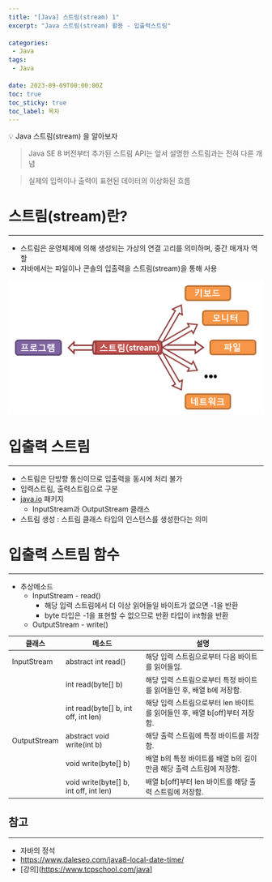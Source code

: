 ```yaml
---
title: "[Java] 스트림(stream) 1"
excerpt: "Java 스트림(stream) 활용 - 입출력스트림"

categories:
 - Java
tags:
 - Java

date: 2023-09-09T00:00:00Z
toc: true
toc_sticky: true
toc_label: 목차
---
```

<aside>
💡 Java 스트림(stream) 을 알아보자
</aside>

> Java SE 8 버전부터 추가된 스트림 API는 앞서 설명한 스트림과는 전혀 다른 개념

> 실제의 입력이나 출력이 표현된 데이터의 이상화된 흐름

# 스트림(stream)란?

---

- 스트림은 운영체제에 의해 생성되는 가상의 연결 고리를 의미하며, 중간 매개자 역할
- 자바에서는 파일이나 콘솔의 입출력을 스트림(stream)을 통해 사용

![01](/assets/images/posts/java28.png)


# **입출력 스트림**

---

- 스트림은 단방향 통신이므로 입출력을 동시에 처리 불가
- 입력스트림, 출력스트림으로 구분
- [java.io](http://java.io/) 패키지
  - InputStream과 OutputStream 클래스
- 스트림 생성 : 스트림 클래스 타입의 인스턴스를 생성한다는 의미

# 입출력 스트림 함수

---

- 추상메소드
  - InputStream - read()
    - 해당 입력 스트림에서 더 이상 읽어들일 바이트가 없으면 -1을 반환
    - byte 타입은 -1을 표현할 수 없으므로 반환 타입이 int형을 반환
  - OutputStream - write()

| 클래스 | 메소드 | 설명 |
| --- | --- | --- |
| InputStream | abstract int read() | 해당 입력 스트림으로부터 다음 바이트를 읽어들임.  |
|  | int read(byte[] b) | 해당 입력 스트림으로부터 특정 바이트를 읽어들인 후, 배열 b에 저장함. |
|  | int read(byte[] b, int off, int len) | 해당 입력 스트림으로부터 len 바이트를 읽어들인 후, 배열 b[off]부터 저장함. |
| OutputStream | abstract void write(int b) | 해당 출력 스트림에 특정 바이트를 저장함. |
|  | void write(byte[] b) | 배열 b의 특정 바이트를 배열 b의 길이만큼 해당 출력 스트림에 저장함. |
|  | void write(byte[] b, int off, int len) | 배열 b[off]부터 len 바이트를 해당 출력 스트림에 저장함. |



## 참고

---

- 자바의 정석
- https://www.daleseo.com/java8-local-date-time/
- [강의](https://www.tcpschool.com/java]